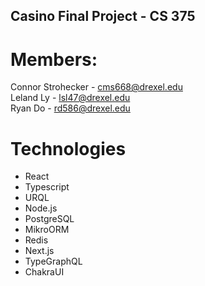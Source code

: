 ## Casino Final Project - CS 375

# Members:
Connor Strohecker - cms668@drexel.edu  
Leland Ly - lsl47@drexel.edu  
Ryan Do - rd586@drexel.edu  

# Technologies
- React
- Typescript
- URQL
- Node.js
- PostgreSQL
- MikroORM
- Redis
- Next.js
- TypeGraphQL
- ChakraUI
